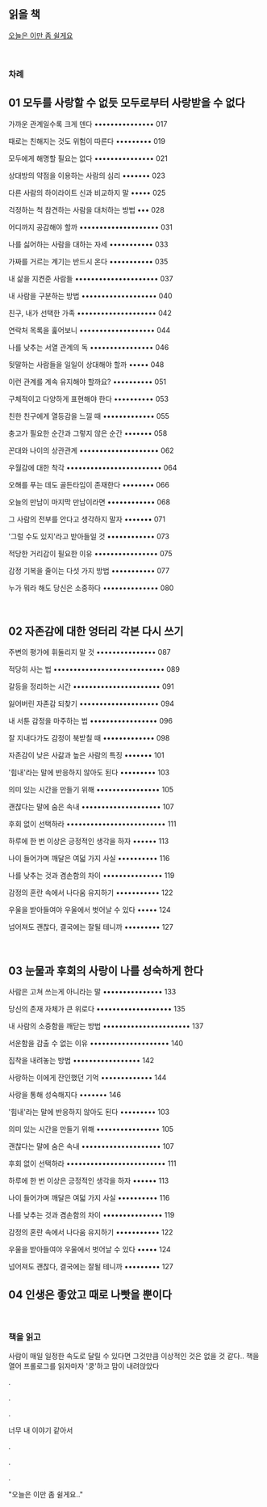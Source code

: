 
## 읽을 책 

[오늘은 이만 좀 쉴게요](http://www.kyobobook.co.kr/product/detailViewKor.laf?mallGb=KOR&ejkGb=KOR&barcode=9791162141786)

<br>

### 차례

## 01 모두를 사랑할 수 없듯 모두로부터 사랑받을 수 없다

가까운 관계일수록 크게 덴다 ••••••••••••••• 017

때로는 친해지는 것도 위험이 따른다 ••••••••• 019

모두에게 해명할 필요는 없다 ••••••••••••••• 021

상대방의 약점을 이용하는 사람의 심리 ••••••• 023

다른 사람의 하이라이트 신과 비교하지 말 ••••• 025

걱정하는 척 참견하는 사람을 대처하는 방법 ••• 028

어디까지 공감해야 할까 •••••••••••••••••••• 031

나를 싫어하는 사람을 대하는 자세 ••••••••••• 033

가짜를 거르는 계기는 반드시 온다 ••••••••••• 035

내 삶을 지켠준 사람들 ••••••••••••••••••••• 037

내 사람을 구분하는 방법 ••••••••••••••••••• 040

친구, 내가 선택한 가족 •••••••••••••••••••• 042

연락처 목록을 훑어보니 ••••••••••••••••••• 044

나를 낮추는 서열 관계의 독 •••••••••••••••• 046

뒷말하는 사람들을 일일이 상대해야 할까 ••••• 048

이런 관계를 계속 유지해야 할까요? •••••••••• 051

구체적이고 다양하게 표현해야 한다 •••••••••• 053

친한 친구에게 열등감을 느낄 때 ••••••••••••• 055

충고가 필요한 순간과 그렇지 않은 순간 ••••••• 058

꼰대와 나이의 상관관계 •••••••••••••••••••• 062

우월감에 대한 착각 •••••••••••••••••••••••• 064

오해를 푸는 데도 골든타임이 존재한다 •••••••• 066

오늘의 만남이 마지막 만남이라면 •••••••••••• 068

그 사람의 전부를 안다고 생각하지 말자 ••••••• 071

'그럴 수도 있지'라고 받아들일 것 •••••••••••• 073

적당한 거리감이 필요한 이유 •••••••••••••••• 075

감정 기복을 줄이는 다섯 가지 방법 ••••••••••• 077

누가 뭐라 해도 당신은 소중하다 •••••••••••••• 080


<br>

## 02 자존감에 대한 엉터리 각본 다시 쓰기

주변의 평가에 휘둘리지 말 것 ••••••••••••••• 087

적당히 사는 법 •••••••••••••••••••••••••••• 089

갈등을 정리하는 시간 •••••••••••••••••••••• 091

잃어버린 자존감 되찾기 •••••••••••••••••••• 094

내 서툰 감정을 마주하는 법 ••••••••••••••••• 096

잘 지내다가도 감정이 북받칠 때 ••••••••••••• 098

자존감이 낮은 사갊과 높은 사람의 특징 ••••••• 101

'힘내'라는 말에 반응하지 않아도 된다 ••••••••• 103

의미 있는 시간을 만들기 위해 •••••••••••••••• 105

괜찮다는 말에 숨은 속내 •••••••••••••••••••• 107

후회 없이 선택하라 ••••••••••••••••••••••••• 111

하루에 한 번 이상은 긍정적인 생각을 하자 •••••• 113

나이 들어가며 깨달은 여덟 가지 사실  •••••••••• 116

나를 낮추는 것과 겸손함의 차이 ••••••••••••••• 119

감정의 혼란 속에서 나다움 유지하기 ••••••••••• 122

우울을 받아들여야 우울에서 벗어날 수 있다 ••••• 124

넘어져도 괜찮다, 결국에는 잘될 테니까 ••••••••• 127

<br>

## 03 눈물과 후회의 사랑이 나를 성숙하게 한다

사람은 고쳐 쓰는게 아니라는 말 ••••••••••••••• 133

당신의 존재 자체가 큰 위로다 ••••••••••••••••••• 135

내 사람의 소중함을 깨닫는 방법 •••••••••••••••••••••• 137

서운함을 감출 수 없는 이유 •••••••••••••••••••• 140

집착을 내려놓는 방법 ••••••••••••••••• 142

사랑하는 이에게 잔인했던 기억 ••••••••••••• 144

사랑을 통해 성숙해지다 ••••••• 146



'힘내'라는 말에 반응하지 않아도 된다 ••••••••• 103

의미 있는 시간을 만들기 위해 •••••••••••••••• 105

괜찮다는 말에 숨은 속내 •••••••••••••••••••• 107

후회 없이 선택하라 ••••••••••••••••••••••••• 111

하루에 한 번 이상은 긍정적인 생각을 하자 •••••• 113

나이 들어가며 깨달은 여덟 가지 사실  •••••••••• 116

나를 낮추는 것과 겸손함의 차이 ••••••••••••••• 119

감정의 혼란 속에서 나다움 유지하기 ••••••••••• 122

우울을 받아들여야 우울에서 벗어날 수 있다 ••••• 124

넘어져도 괜찮다, 결국에는 잘될 테니까 ••••••••• 127

## 04 인생은 좋았고 때로 나빳을 뿐이다

<br>

### 책을 읽고

사람이 매일 일정한 속도로 달릴 수 있다면 그것만큼 이상적인 것은 없을 것 같다..
책을 열어 프롤로그를 읽자마자 '쿵'하고 맘이 내려앉았다 

.

.

.

너무 내 이야기 같아서

.

.

.

"오늘은 이만 좀 쉴게요.." 

<br>
